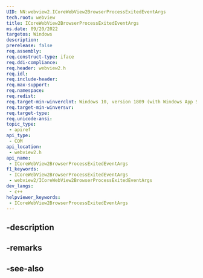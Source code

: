 ```yaml
---
UID: NN:webview2.ICoreWebView2BrowserProcessExitedEventArgs
tech.root: webview
title: ICoreWebView2BrowserProcessExitedEventArgs
ms.date: 09/20/2022
targetos: Windows
description: 
prerelease: false
req.assembly: 
req.construct-type: iface
req.ddi-compliance: 
req.header: webview2.h
req.idl: 
req.include-header: 
req.max-support: 
req.namespace: 
req.redist: 
req.target-min-winverclnt: Windows 10, version 1809 (with Windows App SDK 1.1 or later)
req.target-min-winversvr: 
req.target-type: 
req.unicode-ansi: 
topic_type:
 - apiref
api_type:
 - COM
api_location:
 - webview2.h
api_name:
 - ICoreWebView2BrowserProcessExitedEventArgs
f1_keywords:
 - ICoreWebView2BrowserProcessExitedEventArgs
 - webview2/ICoreWebView2BrowserProcessExitedEventArgs
dev_langs:
 - c++
helpviewer_keywords:
 - ICoreWebView2BrowserProcessExitedEventArgs
---
```


## -description

## -remarks

## -see-also


